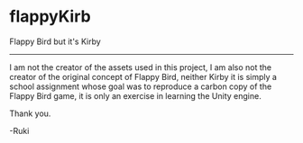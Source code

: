 # flappyKirb
 Flappy Bird but it's Kirby
 
----------

I am not the creator of the assets used in this project,
I am also not the creator of the original concept of Flappy Bird, neither Kirby
it is simply a school assignment whose goal was to reproduce a carbon copy of the Flappy Bird game,
it is only an exercise in learning the Unity engine.

Thank you.

-Ruki

